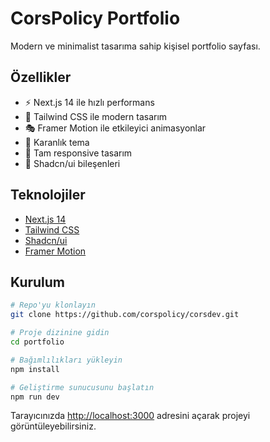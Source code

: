# CorsPolicy Portfolio

Modern ve minimalist tasarıma sahip kişisel portfolio sayfası.

## Özellikler

- ⚡️ Next.js 14 ile hızlı performans
- 🎨 Tailwind CSS ile modern tasarım
- 🎭 Framer Motion ile etkileyici animasyonlar
- 🌙 Karanlık tema
- 📱 Tam responsive tasarım
- 🧩 Shadcn/ui bileşenleri

## Teknolojiler

- [Next.js 14](https://nextjs.org/)
- [Tailwind CSS](https://tailwindcss.com/)
- [Shadcn/ui](https://ui.shadcn.com/)
- [Framer Motion](https://www.framer.com/motion/)

## Kurulum

```bash
# Repo'yu klonlayın
git clone https://github.com/corspolicy/corsdev.git

# Proje dizinine gidin
cd portfolio

# Bağımlılıkları yükleyin
npm install

# Geliştirme sunucusunu başlatın
npm run dev
```

Tarayıcınızda [http://localhost:3000](http://localhost:3000) adresini açarak projeyi görüntüleyebilirsiniz.
